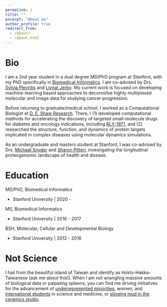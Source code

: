 ```yaml
---
permalink: /
title: ""
excerpt: "About me"
author_profile: true
redirect_from: 
  - /about/
  - /about.html
---
```


Bio
======

I am a 2nd year student in a dual degree MD/PhD program at Stanford, with my PhD specifically in [Biomedical Informatics](https://med.stanford.edu/dbds/education/biomedical-informatics-graduate-program.html). I am co-advised by Drs. [Sylvia Plevritis](https://med.stanford.edu/plevritis.html) and [Livnat Jerby](https://ray-point-e4nb.squarespace.com/). My current work is focused on developing machine-learning based approaches to deconvolve highly multiplexed molecular and image data for studying cancer progression.

Before returning to graduate/medical school, I worked as a Computational Biologist at [D. E. Shaw Research](https://www.deshawresearch.com/). There, I (1) developed computational methods for accelerating the discovery of targeted small-molecule drugs for diabetes and oncology indications, including [RLY-1971](https://clinicaltrials.gov/ct2/show/NCT04252339), and (2) researched the structure, function, and dynamics of protein targets implicated in complex diseases using molecular dynamics simulations. 

As an undergraduate and masters student at Stanford, I was co-advised by Drs. [Michael Snyder](https://med.stanford.edu/snyderlab.html) and [Sharon Pitteri](https://med.stanford.edu/pitterilab.html), investigating the longitudinal  proteogenomic landscape of health and disease.

Education
======

MD/PhD, Biomedical Informatics
- Stanford University | 2020 - 

MS, Biomedical Informatics 
- Stanford University | 2016 - 2017

BSH, Molecular, Cellular and Developmental Biology 
- Stanford University | 2012 - 2016

Not Science
======

I hail from the beautiful island of Taiwan and identify as Hoklo-Hakka-Taiwanese (ask me about this!). When I am not wrangling massive amounts of biological data or palpating spleens, you can find me driving intitatives for the advancement of [underrepresented minorities](https://med.stanford.edu/bmi/prospective-students/PhD-degree-biomedical-informatics.html), women, and [international students](https://www.f1doctor.com/mentors-2-0/christine-yiwen-yeh) in science and medicine, or [slinging mud in the ceramics studio](https://www.instagram.com/clay.by.christine/).
